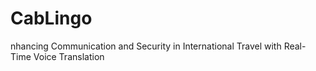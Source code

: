 # CabLingo
nhancing Communication and Security in International Travel with Real-Time Voice Translation
